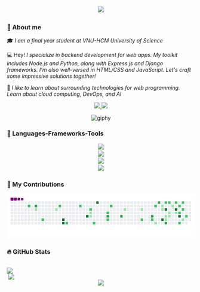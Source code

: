 <link rel="stylesheet" href="https://use.fontawesome.com/releases/v5.14.0/css/all.css" integrity="sha384-HzLeBuhoNPvSl5KYnjx0BT+WB0QEEqLprO+NBkkk5gbc67FTaL7XIGa2w1L0Xbgc" crossorigin="anonymous">


<h1 align="center">
    <img src="https://readme-typing-svg.herokuapp.com/?font=Righteous&size=35&center=true&vCenter=true&width=500&height=70&duration=4000&lines=Hi+There!+👋;+I'm+Duc+Sung!;" />
</h1>

### :rocket:  About me 


:mortar_board: *I am a final year student at VNU-HCM University of Science*

:computer: Hey! *I specialize in backend development for web apps. My toolkit includes Node.js and Python, along with Express.js and Django frameworks. I'm also well-versed in HTML/CSS and JavaScript. Let's craft some impressive solutions together!*

:information_desk_person: *I like to learn about surrounding technologies for web programming. Learn about cloud computing, DevOps, and AI*

<div align="center"> 

  <a href="https://www.linkedin.com/in/sungpd/" target="_blank">
    <img src="https://img.shields.io/badge/LinkedIn-0077B5?style=for-the-badge&logo=linkedin&logoColor=white" target="_blank" />
  </a>
  <a href="https://mail.google.com/mail/u/0/#inbox?compose=GTvVlcSMTFPfTPlTdfTrXMKhZRmtWkBPDWPcGVJZPRlJctnLpJjCjSbDHknbzMLRJCMxczDxnHXnM" target="_blank">
     <img src="https://img.shields.io/badge/Gmail-D14836?style=for-the-badge&logo=gmail&logoColor=white" target="_blank" /> <!-- sqlite, safari, google-chrome are other good icon options -->
  </a>
</div>

<p align="center">
  <img src="https://github.com/thanhtin4401/thanhtin4401/assets/85281544/a65ececb-7042-4a69-b9a6-71381c48b003" alt="giphy" />
</p>

### :hammer: Languages-Frameworks-Tools 

<div align="center">
    <img src="https://skillicons.dev/icons?i=vscode,pycharm,mysql,mongodb,sqlite" /><br>
    <img src="https://skillicons.dev/icons?i=docker,github,ubuntu,bash" /><br>
    <img src="https://skillicons.dev/icons?i=nodejs,express,python,django,cpp" /><br>
    <img src="https://skillicons.dev/icons?i=html,css,javascript,scss,tailwind,react,bootstrap" /><br>
    
</div>

### :pencil: My Contributions

<div align="center">

![snake gif](https://github.com/sung2708/sung2708/blob/output/github-contribution-grid-snake.gif)
  
</div>

### :fire: GitHub Stats
<!-- https://github.com/anuraghazra/github-readme-stats -->
<br>
<div align=center>
  <a href="#" title="sung2708">
    <img width="500" align="left" src="https://github-readme-stats.vercel.app/api/top-langs/?username=sung2708&hide=c%23,powershell,Mathematica,Ruby,Objective-C,Objective-C%2b%2b,Cuda&title_color=61dafb&text_color=ffffff&icon_color=61dafb&bg_color=20232a&langs_count=8&layout=compact&border_color=61dafb&hide_border=true" />
  </a>
  <a href="#" title="sung2708">
    <img width="500" align="right" src="https://github-readme-stats.vercel.app/api?username=sung2708&theme=react&show_icons=true" />
  </a>
</div>


<h3 align="center">
    <img src="https://readme-typing-svg.herokuapp.com/?font=Righteous&size=25&center=true&vCenter=true&width=500&height=70&duration=4000&lines=Thanks+for+visiting!+✌️;+Shoot+me+a+message+on+Linkedin!;I'm+always+down+to+collab+:)">
</h3>
